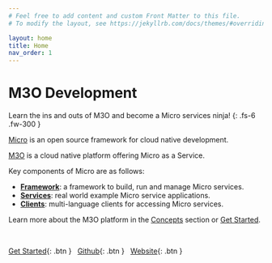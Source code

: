 ```yaml
---
# Feel free to add content and custom Front Matter to this file.
# To modify the layout, see https://jekyllrb.com/docs/themes/#overriding-theme-defaults

layout: home
title: Home
nav_order: 1
---
```


# M3O Development

Learn the ins and outs of M3O and become a Micro services ninja!
{: .fs-6 .fw-300 }

[Micro](https://micro.mu) is an open source framework for cloud native development.

[M3O](https://m3o.com) is a cloud native platform offering Micro as a Service.

Key components of Micro are as follows:

* **[Framework](https://github.com/micro/micro)**: a framework to build, run and manage Micro services.
* **[Services](https://github.com/micro/services)**: real world example Micro service applications.
* **[Clients](https://github.com/micro/clients)**: multi-language clients for accessing Micro services.

Learn more about the M3O platform in the [Concepts](/concepts) section or [Get Started](/getting-started).

<br />

[Get Started](/getting-started){: .btn } &nbsp;
[Github](https://github.com/m3o){: .btn }  &nbsp;
[Website](https://m3o.com/){: .btn }

<div style="height: 320px"></div>
